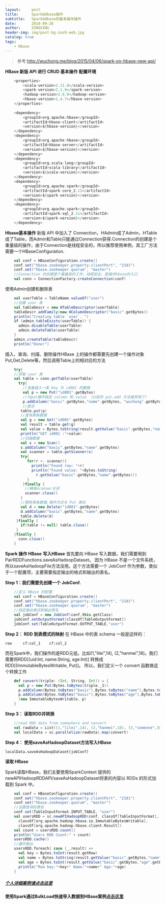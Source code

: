 ```yaml
---
layout:     post
title:      Spark&Hbase操作
subtitle:   Spark&Hbase的基本操作操作
date:       2018-09-26
author:     XINGXING
header-img: img/post-bg-ios9-web.jpg
catalog: true
tags:
    - Hbase
---
```


>
>参考:http://wuchong.me/blog/2015/04/06/spark-on-hbase-new-api/
> 

**HBase 新版 API 进行 CRUD 基本操作**
**配置环境**
```scala
    <properties>
        <scala-version>2.11.8</scala-version>
        <spark-version>2.1.0</spark-version>
        <hadoop-version>2.6.0</hadoop-version>
        <hbase-version>1.4.7</hbase-version>
    </properties>
    
    <dependency>
        <groupId>org.apache.hbase</groupId>
        <artifactId>hbase-client</artifactId>
        <version>${hbase-version}</version>
    </dependency>
    <dependency>
        <groupId>org.apache.hbase</groupId>
        <artifactId>hbase-server</artifactId>
        <version>${hbase-version}</version>
    </dependency>
    <dependency>
        <groupId>org.scala-lang</groupId>
        <artifactId>scala-library</artifactId>
        <version>${scala-version}</version>
    </dependency>
    <dependency>
        <groupId>org.apache.spark</groupId>
        <artifactId>spark-core_2.11</artifactId>
        <version>${spark-version}</version>
    </dependency>
    <dependency>
        <groupId>org.apache.spark</groupId>
        <artifactId>spark-sql_2.11</artifactId>
        <version>${spark-version}</version>
    </dependency>
```    
    
**Hbase基本操作**
新版 API 中加入了 Connection，HAdmin成了Admin，HTable成了Table，而Admin和Table只能通过Connection获得.Connection的创建是个重量级的操作，由于Connection是线程安全的，所以推荐使用单例，其工厂方法需要一个HBaseConfiguration.    
```scala
    val conf = HBaseConfiguration.create()
    conf.set("hbase.zookeeper.property.clientPort", "2181")
    conf.set("hbase.zookeeper.quorum", "master")
    //Connection 的创建是个重量级的工作，线程安全，是操作hbase的入口
    val conn = ConnectionFactory.createConnection(conf)
```
使用Admin创建和删除表
```scala    
    val userTable = TableName.valueOf("user")
    //创建 user 表
    val tableDescr = new HTableDescriptor(userTable)
    tableDescr.addFamily(new HColumnDescriptor("basic".getBytes))
    println("Creating table `user`. ")
    if (admin.tableExists(userTable)) {
      admin.disableTable(userTable)
      admin.deleteTable(userTable)
    }
    admin.createTable(tableDescr)
    println("Done!")
```      
插入、查询、扫描、删除操作HBase 上的操作都需要先创建一个操作对象Put,Get,Delete等，然后调用Table上的相对应的方法
```scala
    try{
    //获取 user 表
    val table = conn.getTable(userTable)
      try{
        //准备插入一条 key 为 id001 的数据
        val p = new Put("id001".getBytes)
        //为put操作指定 column 和 value （以前的 put.add 方法被弃用了）
        p.addColumn("basic".getBytes,"name".getBytes, "wuchong".getBytes)
        //提交
       table.put(p)
       //查询某条数据
       val g = new Get("id001".getBytes)
       val result = table.get(g)
       val value = Bytes.toString(result.getValue("basic".getBytes,"name".getBytes))
       println("GET id001 :"+value)
       //扫描数据
       val s = new Scan()
       s.addColumn("basic".getBytes,"name".getBytes)
       val scanner = table.getScanner(s)
       try{
          for(r <- scanner){
            println("Found row: "+r)
            println("Found value: "+Bytes.toString(
              r.getValue("basic".getBytes,"name".getBytes)))
          }
        }finally {
         //确保scanner关闭
         scanner.close()
       }
       //删除某条数据,操作方式与 Put 类似
       val d = new Delete("id001".getBytes)
       d.addColumn("basic".getBytes,"name".getBytes)
       table.delete(d)
     }finally {
       if(table != null) table.close()
     }
    }finally {
      conn.close()
    }
 ```    
**Spark 操作 HBase**
**写入HBase**
首先要向 HBase 写入数据，我们需要用到PairRDDFunctions.saveAsHadoopDataset。
因为 HBase 不是一个文件系统，所以saveAsHadoopFile方法没用。这个方法需要一个 
JobConf 作为参数，类似于一个配置项，主要需要指定输出的格式和输出的表名。

**Step 1：我们需要先创建一个 JobConf.**
```scala
    //定义 HBase 的配置
    val conf = HBaseConfiguration.create()
    conf.set("hbase.zookeeper.property.clientPort", "2181")
    conf.set("hbase.zookeeper.quorum", "master")
    //指定输出格式和输出表名
    val jobConf = new JobConf(conf,this.getClass)
    jobConf.setOutputFormat(classOf[TableOutputFormat])
    jobConf.set(TableOutputFormat.OUTPUT_TABLE,"user")
```
**Step 2： RDD 到表模式的映射**
在 HBase 中的表 schema 一般是这样的：

    row     cf:col_1    cf:col_2

而在Spark中，我们操作的是RDD元组，比如(1,"lilei",14), (2,"hanmei",18)。我们需要将RDD[(uid:Int, name:String, age:Int)] 转换成 RDD[(ImmutableBytesWritable, Put)]。
所以，我们定义一个 convert 函数做这个转换工作
```scala
    def convert(triple: (Int, String, Int)) = {
      val p = new Put(Bytes.toBytes(triple._1))
      p.addColumn(Bytes.toBytes("basic"),Bytes.toBytes("name"),Bytes.toBytes(triple._2))
      p.addColumn(Bytes.toBytes("basic"),Bytes.toBytes("age"),Bytes.toBytes(triple._3))
      (new ImmutableBytesWritable, p)
    }
```
**Step 3： 读取RDD并转换**
```scala
    //read RDD data from somewhere and convert
    val rawData = List((1,"lilei",14), (2,"hanmei",18), (3,"someone",38))
    val localData = sc.parallelize(rawData).map(convert)
```    
**Step 4： 使用saveAsHadoopDataset方法写入HBase**

    localData.saveAsHadoopDataset(jobConf)

**读取 HBase**

Spark读取HBase，我们主要使用SparkContext 提供的newAPIHadoopRDDAPI/saveAsHadoopDataset将表的内容以 RDDs 的形式加载到 Spark 中。
```scala
    val conf = HBaseConfiguration.create()
    conf.set("hbase.zookeeper.property.clientPort", "2181")
    conf.set("hbase.zookeeper.quorum", "master")
    //设置查询的表名
    conf.set(TableInputFormat.INPUT_TABLE, "user")
    val usersRDD = sc.newAPIHadoopRDD(conf, classOf[TableInputFormat],
      classOf[org.apache.hadoop.hbase.io.ImmutableBytesWritable],
      classOf[org.apache.hadoop.hbase.client.Result])
    val count = usersRDD.count()
    println("Users RDD Count:" + count)
    usersRDD.cache()
    //遍历输出
    usersRDD.foreach{ case (_,result) =>
      val key = Bytes.toInt(result.getRow)
      val name = Bytes.toString(result.getValue("basic".getBytes,"name".getBytes))
      val age = Bytes.toInt(result.getValue("basic".getBytes,"age".getBytes))
      println("Row key:"+key+" Name:"+name+" Age:"+age)
    }
```


#####  [个人详细案例请点击这里](https://github.com/xingxingt/centrecode/tree/master/src/main/scala/cn/spark/hbase)

**使用Spark通过BulkLoad快速导入数据到HBase案例[点击这里](https://mp.weixin.qq.com/s/-Id4NIwMA1JtwAD1dXheAA 
)** 
